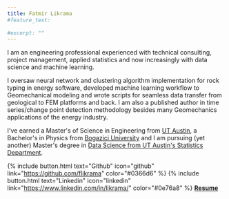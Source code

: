 ```yaml
---
title: Fatmir Likrama
#feature_text:
  
#excerpt: ""
---
```


I am an engineering professional experienced with technical consulting, project management, applied statistics and now increasingly with data science and machine learning. 

I oversaw neural network and clustering algorithm implementation for rock typing in energy software, developed machine learning workflow to Geomechanical modeling and wrote scripts for seamless data transfer from geological to FEM platforms and back. 
I am also a published author in time series/change point detection methodology besides many Geomechanics applications of the energy industry. 

I've earned a Master's of Science in Engineering from 
[UT Austin](https://www.utexas.edu/), a Bachelor's in Physics from [Bogazici University](http://www.boun.edu.tr/en_US) and I am pursuing (yet another) Master's degree in [Data Science from UT Austin's Statistics Department](https://ms-datascience.utexas.edu/).

{% include button.html text="Github" icon="github" link="https://github.com/flikrama" color="#0366d6" %} {% include button.html text="Linkedin" icon="linkedin" link="https://www.linkedin.com/in/likrama/" color="#0e76a8" %}   [**Resume**](/assets/resume/Fatmir_Likrama.pdf)
